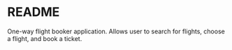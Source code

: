 # README

One-way flight booker application. 
Allows user to search for flights, choose a flight,
and book a ticket.
